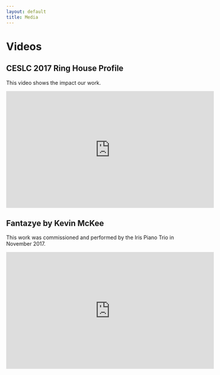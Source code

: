 ```yaml
---
layout: default
title: Media
---
```


# Videos

## CESLC 2017 Ring House Profile

This video shows the impact our work.

<iframe width="560" height="315" src="https://www.youtube-nocookie.com/embed/GxsRSKEVRDw?rel=0&amp;showinfo=0" frameborder="0" allow="autoplay; encrypted-media" allowfullscreen></iframe>


## Fantazye by Kevin McKee

This work was commissioned and performed by the Iris Piano Trio in November 2017.

<iframe width="560" height="315" src="https://www.youtube-nocookie.com/embed/LrDcyNn-Zu4?rel=0&amp;showinfo=0" frameborder="0" allow="autoplay; encrypted-media" allowfullscreen></iframe>
